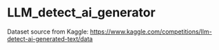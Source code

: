 # LLM_detect_ai_generator
Dataset source from Kaggle: https://www.kaggle.com/competitions/llm-detect-ai-generated-text/data
